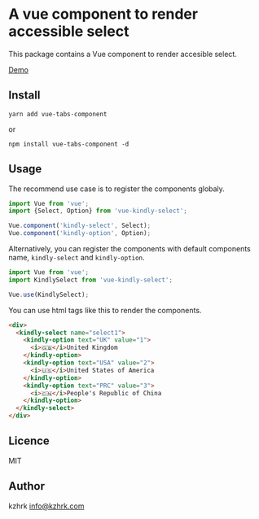 # A vue component to render accessible select

This package contains a Vue component to render accesible select.

[Demo](https://kzhrk.github.com/vue-kindly-select/)

## Install

```
yarn add vue-tabs-component
```

or

```
npm install vue-tabs-component -d
```

## Usage

The recommend use case is to register the components globaly.

```js
import Vue from 'vue';
import {Select, Option} from 'vue-kindly-select';

Vue.component('kindly-select', Select);
Vue.component('kindly-option', Option);
```

Alternatively, you can register the components with default components name, `kindly-select` and `kindly-option`.

```js
import Vue from 'vue';
import KindlySelect from 'vue-kindly-select';

Vue.use(KindlySelect);
```

You can use html tags like this to render the components.

```html
<div>
  <kindly-select name="select1">
    <kindly-option text="UK" value="1">
      <i>🇬🇧</i>United Kingdom
    </kindly-option>
    <kindly-option text="USA" value="2">
      <i>🇺🇸</i>United States of America
    </kindly-option>
    <kindly-option text="PRC" value="3">
      <i>🇨🇳</i>People's Republic of China
    </kindly-option>
  </kindly-select>
</div>
```

## Licence

MIT

## Author

kzhrk <info@kzhrk.com>
